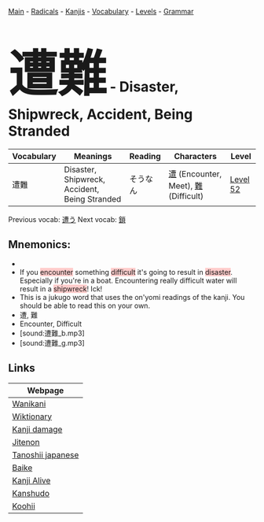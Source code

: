<style> bigfont {font-size: 100px}</style>
[Main](../README.md) -
[Radicals](../radicals.md) -
[Kanjis](../kanjis.md) -
[Vocabulary](../vocabulary.md) -
[Levels](../levels.md) -
[Grammar](../grammar.md)
# <bigfont> 遭難</bigfont> - Disaster, Shipwreck, Accident, Being Stranded 

| Vocabulary | Meanings | Reading | Characters | Level |
| --- | --- | --- | --- | --- |
| 遭難 | Disaster, Shipwreck, Accident, Being Stranded | そうなん |  [遭](../kanjis/遭.md) (Encounter, Meet), [難](../kanjis/難.md) (Difficult) | [Level 52](../levels/wk_level52.md) |

Previous vocab: [遭う](遭う.md) Next vocab: [鎖](鎖.md) 

## Mnemonics:

* 
* If you <span style="background-color:#ffcccb"> encounter</span> something <span style="background-color:#ffcccb"> difficult</span> it's going to result in <span style="background-color:#ffcccb"> disaster</span>. Especially if you're in a boat. Encountering really difficult water will result in a <span style="background-color:#ffcccb"> shipwreck</span>! Ick!
* This is a jukugo word that uses the on'yomi readings of the kanji. You should be able to read this on your own.
* 遭, 難
* Encounter, Difficult
* [sound:遭難_b.mp3]
* [sound:遭難_g.mp3]


## Links 

| Webpage |
| --- |
| [Wanikani          ](https://www.wanikani.com/kanji/遭難) |
| [Wiktionary        ](https://en.wiktionary.org/wiki/遭難) |
| [Kanji damage      ](http://www.kanjidamage.com/kanji/search?utf8=✓&q=遭難) |
| [Jitenon           ](https://jitenon.com/kanji/遭難) |
| [Tanoshii japanese ](https://www.tanoshiijapanese.com/dictionary/kanji.cfm?k=遭難) |
| [Baike             ](https://baike.baidu.com/item/遭難) |
| [Kanji Alive       ](https://app.kanjialive.com/遭難) |
| [Kanshudo          ](https://www.kanshudo.com/searchmn?q=遭難) |
| [Koohii            ](https://kanji.koohii.com/study/kanji/遭難) |
